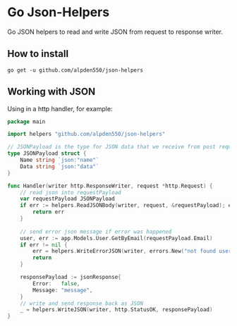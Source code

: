 # Go Json-Helpers

Go JSON helpers to read and write JSON  from request to response writer.


## How to install

```
go get -u github.com/alpden550/json-helpers
```

## Working with JSON

Using in a http handler, for example:

```go
package main

import helpers "github.com/alpden550/json-helpers"

// JSONPayload is the type for JSON data that we receive from post request
type JSONPayload struct {
	Name string `json:"name"`
	Data string `json:"data"`
}

func Handler(writer http.ResponseWriter, request *http.Request) {
	// read json into requestPayload
	var requestPayload JSONPayload
	if err := helpers.ReadJSONBody(writer, request, &requestPayload); err != nil {
		return err
	}
	
	// send error json message if error was happened
	user, err := app.Models.User.GetByEmail(requestPayload.Email)
	if err != nil {
		err = helpers.WriteErrorJSON(writer, errors.New("not found user"))
		return
	}

	responsePayload := jsonResponse{
		Error:   false,
		Message: "message",
	}
	// write and send response back as JSON 	
	_ = helpers.WriteJSON(writer, http.StatusOK, responsePayload)
}
```
